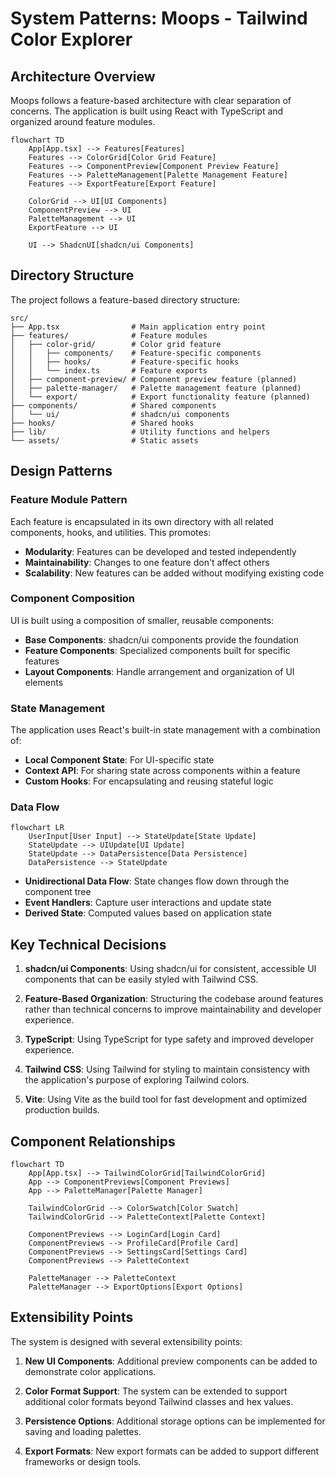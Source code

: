 # System Patterns: Moops - Tailwind Color Explorer

## Architecture Overview

Moops follows a feature-based architecture with clear separation of concerns. The application is built using React with TypeScript and organized around feature modules.

```mermaid
flowchart TD
    App[App.tsx] --> Features[Features]
    Features --> ColorGrid[Color Grid Feature]
    Features --> ComponentPreview[Component Preview Feature]
    Features --> PaletteManagement[Palette Management Feature]
    Features --> ExportFeature[Export Feature]
    
    ColorGrid --> UI[UI Components]
    ComponentPreview --> UI
    PaletteManagement --> UI
    ExportFeature --> UI
    
    UI --> ShadcnUI[shadcn/ui Components]
```

## Directory Structure

The project follows a feature-based directory structure:

```
src/
├── App.tsx                # Main application entry point
├── features/              # Feature modules
│   ├── color-grid/        # Color grid feature
│   │   ├── components/    # Feature-specific components
│   │   ├── hooks/         # Feature-specific hooks
│   │   └── index.ts       # Feature exports
│   ├── component-preview/ # Component preview feature (planned)
│   ├── palette-manager/   # Palette management feature (planned)
│   └── export/            # Export functionality feature (planned)
├── components/            # Shared components
│   └── ui/                # shadcn/ui components
├── hooks/                 # Shared hooks
├── lib/                   # Utility functions and helpers
└── assets/                # Static assets
```

## Design Patterns

### Feature Module Pattern

Each feature is encapsulated in its own directory with all related components, hooks, and utilities. This promotes:

- **Modularity**: Features can be developed and tested independently
- **Maintainability**: Changes to one feature don't affect others
- **Scalability**: New features can be added without modifying existing code

### Component Composition

UI is built using a composition of smaller, reusable components:

- **Base Components**: shadcn/ui components provide the foundation
- **Feature Components**: Specialized components built for specific features
- **Layout Components**: Handle arrangement and organization of UI elements

### State Management

The application uses React's built-in state management with a combination of:

- **Local Component State**: For UI-specific state
- **Context API**: For sharing state across components within a feature
- **Custom Hooks**: For encapsulating and reusing stateful logic

### Data Flow

```mermaid
flowchart LR
    UserInput[User Input] --> StateUpdate[State Update]
    StateUpdate --> UIUpdate[UI Update]
    StateUpdate --> DataPersistence[Data Persistence]
    DataPersistence --> StateUpdate
```

- **Unidirectional Data Flow**: State changes flow down through the component tree
- **Event Handlers**: Capture user interactions and update state
- **Derived State**: Computed values based on application state

## Key Technical Decisions

1. **shadcn/ui Components**: Using shadcn/ui for consistent, accessible UI components that can be easily styled with Tailwind CSS.

2. **Feature-Based Organization**: Structuring the codebase around features rather than technical concerns to improve maintainability and developer experience.

3. **TypeScript**: Using TypeScript for type safety and improved developer experience.

4. **Tailwind CSS**: Using Tailwind for styling to maintain consistency with the application's purpose of exploring Tailwind colors.

5. **Vite**: Using Vite as the build tool for fast development and optimized production builds.

## Component Relationships

```mermaid
flowchart TD
    App[App.tsx] --> TailwindColorGrid[TailwindColorGrid]
    App --> ComponentPreviews[Component Previews]
    App --> PaletteManager[Palette Manager]
    
    TailwindColorGrid --> ColorSwatch[Color Swatch]
    TailwindColorGrid --> PaletteContext[Palette Context]
    
    ComponentPreviews --> LoginCard[Login Card]
    ComponentPreviews --> ProfileCard[Profile Card]
    ComponentPreviews --> SettingsCard[Settings Card]
    ComponentPreviews --> PaletteContext
    
    PaletteManager --> PaletteContext
    PaletteManager --> ExportOptions[Export Options]
```

## Extensibility Points

The system is designed with several extensibility points:

1. **New UI Components**: Additional preview components can be added to demonstrate color applications.

2. **Color Format Support**: The system can be extended to support additional color formats beyond Tailwind classes and hex values.

3. **Persistence Options**: Additional storage options can be implemented for saving and loading palettes.

4. **Export Formats**: New export formats can be added to support different frameworks or design tools.
